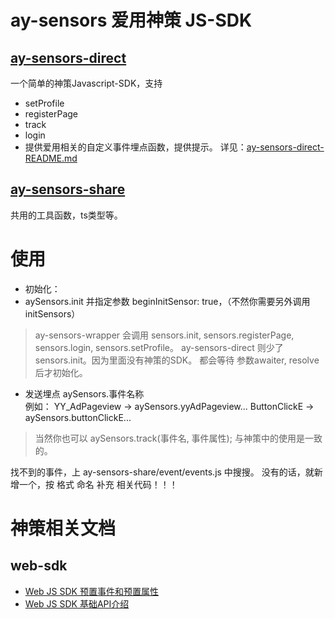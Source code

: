 # ay-sensors 爱用神策 JS-SDK
## [ay-sensors-direct](packages%2Fay-sensors-direct)
一个简单的神策Javascript-SDK，支持
* setProfile
* registerPage
* track
* login
* 提供爱用相关的自定义事件埋点函数，提供提示。
详见：[ay-sensors-direct-README.md](packages%2Fay-sensors-direct%2FREADME.md)

## [ay-sensors-share](packages%2Fay-sensors-share)
共用的工具函数，ts类型等。

# 使用
* 初始化：
* aySensors.init 并指定参数 beginInitSensor: true，（不然你需要另外调用 initSensors）
> ay-sensors-wrapper 会调用 sensors.init, sensors.registerPage, sensors.login, sensors.setProfile。
> ay-sensors-direct 则少了 sensors.init。因为里面没有神策的SDK。
> 都会等待 参数awaiter, resolve后才初始化。

* 发送埋点
aySensors.事件名称  
例如：
YY_AdPageview -> aySensors.yyAdPageview...
ButtonClickE -> aySensors.buttonClickE...
> 当然你也可以 aySensors.track(事件名, 事件属性); 与神策中的使用是一致的。

找不到的事件，上 ay-sensors-share/event/events.js 中搜搜。
没有的话，就新增一个，按 格式 命名 补充 相关代码！！！

# 神策相关文档
## web-sdk
* [Web JS SDK 预置事件和预置属性](https://manual.sensorsdata.cn/sa/latest/web-js-sdk-100106527.html)
* [Web JS SDK 基础API介绍](https://manual.sensorsdata.cn/sa/latest/api-web-7538088.html)
